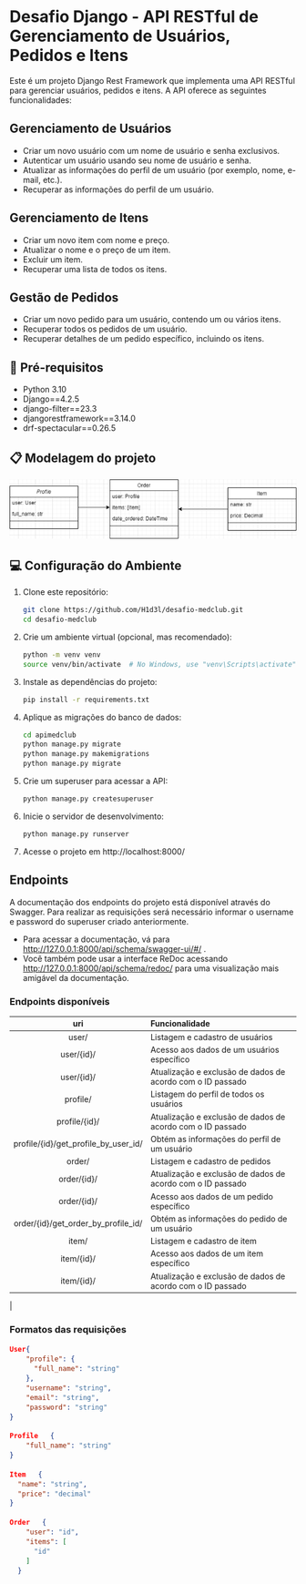 # Desafio Django - API RESTful de Gerenciamento de Usuários, Pedidos e Itens

Este é um projeto Django Rest Framework que implementa uma API RESTful para gerenciar usuários, pedidos e itens. A API oferece as seguintes funcionalidades:

## Gerenciamento de Usuários

- Criar um novo usuário com um nome de usuário e senha exclusivos.
- Autenticar um usuário usando seu nome de usuário e senha.
- Atualizar as informações do perfil de um usuário (por exemplo, nome, e-mail, etc.).
- Recuperar as informações do perfil de um usuário.

## Gerenciamento de Itens

- Criar um novo item com nome e preço.
- Atualizar o nome e o preço de um item.
- Excluir um item.
- Recuperar uma lista de todos os itens.

## Gestão de Pedidos

- Criar um novo pedido para um usuário, contendo um ou vários itens.
- Recuperar todos os pedidos de um usuário.
- Recuperar detalhes de um pedido específico, incluindo os itens.

## 🚀 Pré-requisitos

- Python 3.10
- Django==4.2.5
- django-filter==23.3
- djangorestframework==3.14.0
- drf-spectacular==0.26.5

## 📋 Modelagem do projeto

![Diagrama de classe](apimedclub/apimedclub/docs/diagrama.png)

## 💻 Configuração do Ambiente

1. Clone este repositório:
   ```bash
   git clone https://github.com/H1d3l/desafio-medclub.git
   cd desafio-medclub
   ```
2. Crie um ambiente virtual (opcional, mas recomendado):
   ```bash
   python -m venv venv
   source venv/bin/activate  # No Windows, use "venv\Scripts\activate"
   ```
3. Instale as dependências do projeto:
   ```bash
   pip install -r requirements.txt
   ```
4. Aplique as migrações do banco de dados:
   ```bash
   cd apimedclub
   python manage.py migrate
   python manage.py makemigrations
   python manage.py migrate
   ```
5. Crie um superuser para acessar a API:
   ```bash
   python manage.py createsuperuser
   ```
6. Inicie o servidor de desenvolvimento:
   ```bash
   python manage.py runserver
   ```
7. Acesse o projeto em http://localhost:8000/

## Endpoints

A documentação dos endpoints do projeto está disponível através do Swagger.
Para realizar as requisições será necessário informar o username e password do superuser criado anteriormente.
- Para acessar a documentação, vá para http://127.0.0.1:8000/api/schema/swagger-ui/#/ .
- Você também pode usar a interface ReDoc acessando http://127.0.0.1:8000/api/schema/redoc/ para uma visualização mais amigável da documentação.

### Endpoints disponíveis

| uri 										| Funcionalidade |
|:---:										|:----------------|
| user/ 				| Listagem e cadastro de usuários |
| user/{id}/ 				| Acesso aos dados de um usuários específico  |
|	user/{id}/										| Atualização e exclusão de dados de acordo com o ID passado |
| profile/ 			| Listagem do perfil de todos os usuários |
| profile/{id}/ 			| Atualização e exclusão de dados de acordo com o ID passado |
| profile/{id}/get_profile_by_user_id/ 			| Obtém as informações do perfil de um usuário |
| order/ 			| Listagem e cadastro de pedidos|
| order/{id}/										| Atualização e exclusão de dados de acordo com o ID passado |
| order/{id}/										| Acesso aos dados de um pedido específico
| order/{id}/get_order_by_profile_id/ 				| Obtém as informações do pedido de um usuário |
| item/			| Listagem e cadastro de item |
| item/{id}/											| Acesso aos dados de um item específico |
| item/{id}/											| Atualização e exclusão de dados de acordo com o ID passado |
|

### Formatos das requisições
```json
User{
    "profile": {
      "full_name": "string"
    },
    "username": "string",
    "email": "string",
    "password": "string"
}

Profile   {
    "full_name": "string"
}

Item   {
  "name": "string",
  "price": "decimal"
}

Order   {
    "user": "id",
    "items": [
      "id"
    ]
  }
```
